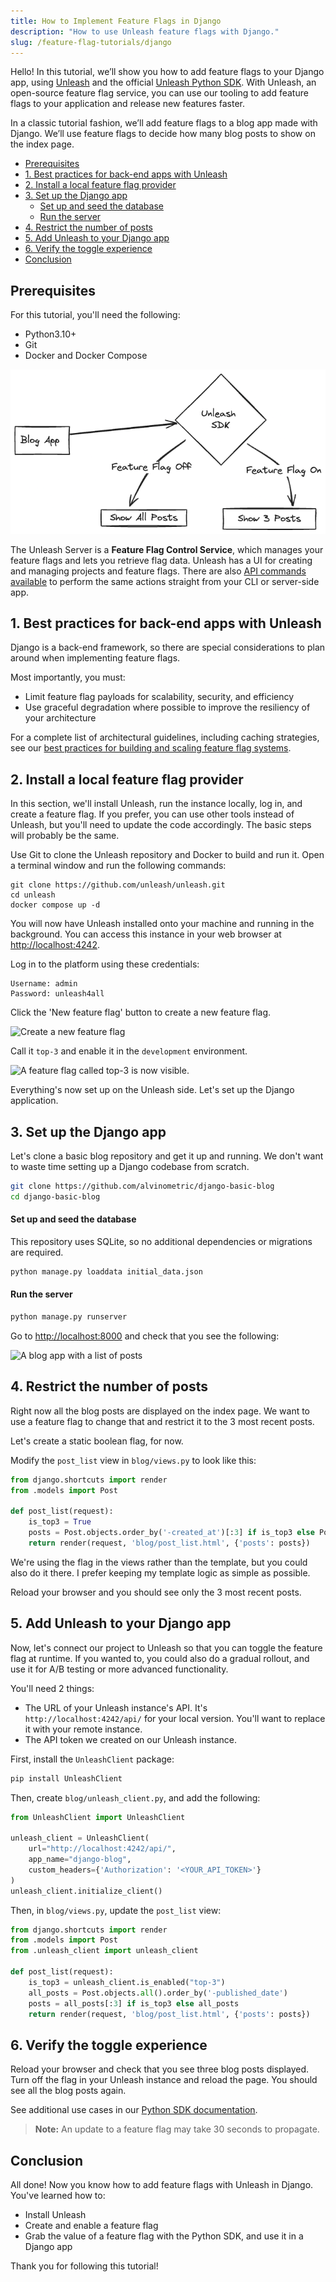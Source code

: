 ```yaml
---
title: How to Implement Feature Flags in Django
description: "How to use Unleash feature flags with Django."
slug: /feature-flag-tutorials/django
---
```


Hello! In this tutorial, we’ll show you how to add feature flags to your Django app, using [Unleash](https://www.getunleash.io/) and the official [Unleash Python SDK](https://docs.getunleash.io/reference/sdks/python). With Unleash, an open-source feature flag service, you can use our tooling to add feature flags to your application and release new features faster.

In a classic tutorial fashion, we’ll add feature flags to a blog app made with Django. We’ll use feature flags to decide how many blog posts to show on the index page.

-   [Prerequisites](#prerequisites)
-   [1. Best practices for back-end apps with Unleash](#1-best-practices-for-back-end-apps-with-unleash)
-   [2. Install a local feature flag provider](#2-install-a-local-feature-flag-provider)
-   [3. Set up the Django app](#3-set-up-the-django-app)
    -   [Set up and seed the database](#set-up-and-seed-the-database)
    -   [Run the server](#run-the-server)
-   [4. Restrict the number of posts](#4-restrict-the-number-of-posts)
-   [5. Add Unleash to your Django app](#5-add-unleash-to-your-django-app)
-   [6. Verify the toggle experience](#6-verify-the-toggle-experience)
-   [Conclusion](#conclusion)

## Prerequisites

For this tutorial, you'll need the following:

-   Python3.10+
-   Git
-   Docker and Docker Compose

![architecture diagram for our implementation](../rails/diagram.png)

The Unleash Server is a **Feature Flag Control Service**, which manages your feature flags and lets you retrieve flag data. Unleash has a UI for creating and managing projects and feature flags. There are also [API commands available](https://docs.getunleash.io/reference/api/unleash) to perform the same actions straight from your CLI or server-side app.

## 1. Best practices for back-end apps with Unleash

Django is a back-end framework, so there are special considerations to plan around when implementing feature flags.

Most importantly, you must:

-   Limit feature flag payloads for scalability, security, and efficiency
-   Use graceful degradation where possible to improve the resiliency of your architecture

For a complete list of architectural guidelines, including caching strategies, see our [best practices for building and scaling feature flag systems](https://docs.getunleash.io/topics/feature-flags/feature-flag-best-practices).

## 2. Install a local feature flag provider

In this section, we'll install Unleash, run the instance locally, log in, and create a feature flag. If you prefer, you can use other tools instead of Unleash, but you'll need to update the code accordingly. The basic steps will probably be the same.

Use Git to clone the Unleash repository and Docker to build and run it. Open a terminal window and run the following commands:

```
git clone https://github.com/unleash/unleash.git
cd unleash
docker compose up -d
```

You will now have Unleash installed onto your machine and running in the background. You can access this instance in your web browser at [http://localhost:4242](http://localhost:4242).

Log in to the platform using these credentials:

```
Username: admin
Password: unleash4all
```

Click the 'New feature flag' button to create a new feature flag.

![Create a new feature flag](../ruby/new-ff.png)

Call it `top-3` and enable it in the `development` environment.

![A feature flag called `top-3` is now visible.](../rails/enable-ff.png)

Everything's now set up on the Unleash side. Let's set up the Django application.

## 3. Set up the Django app

Let's clone a basic blog repository and get it up and running. We don't want to waste time setting up a Django codebase from scratch.

```sh
git clone https://github.com/alvinometric/django-basic-blog
cd django-basic-blog
```

#### Set up and seed the database

This repository uses SQLite, so no additional dependencies or migrations are required.

```sh
python manage.py loaddata initial_data.json
```

#### Run the server

```sh
python manage.py runserver
```

Go to [http://localhost:8000](http://localhost:8000) and check that you see the following:

![A blog app with a list of posts](../rails/blog-app.png)

## 4. Restrict the number of posts

Right now all the blog posts are displayed on the index page. We want to use a feature flag to change that and restrict it to the 3 most recent posts.

Let's create a static boolean flag, for now.

Modify the `post_list` view in `blog/views.py` to look like this:

```python
from django.shortcuts import render
from .models import Post

def post_list(request):
    is_top3 = True
    posts = Post.objects.order_by('-created_at')[:3] if is_top3 else Post.objects.all()
    return render(request, 'blog/post_list.html', {'posts': posts})
```

We're using the flag in the views rather than the template, but you could also do it there. I prefer keeping my template logic as simple as possible.

Reload your browser and you should see only the 3 most recent posts.

## 5. Add Unleash to your Django app

Now, let's connect our project to Unleash so that you can toggle the feature flag at runtime. If you wanted to, you could also do a gradual rollout, and use it for A/B testing or more advanced functionality.

You'll need 2 things:

-   The URL of your Unleash instance's API. It's `http://localhost:4242/api/` for your local version. You'll want to replace it with your remote instance.
-   The API token we created on our Unleash instance.

First, install the `UnleashClient` package:

```sh
pip install UnleashClient
```

Then, create `blog/unleash_client.py`, and add the following:

```python
from UnleashClient import UnleashClient

unleash_client = UnleashClient(
    url="http://localhost:4242/api/",
    app_name="django-blog",
    custom_headers={'Authorization': '<YOUR_API_TOKEN>'}
)
unleash_client.initialize_client()
```

Then, in `blog/views.py`, update the `post_list` view:

```python
from django.shortcuts import render
from .models import Post
from .unleash_client import unleash_client

def post_list(request):
    is_top3 = unleash_client.is_enabled("top-3")
    all_posts = Post.objects.all().order_by('-published_date')
    posts = all_posts[:3] if is_top3 else all_posts
    return render(request, 'blog/post_list.html', {'posts': posts})
```

## 6. Verify the toggle experience

Reload your browser and check that you see three blog posts displayed. Turn off the flag in your Unleash instance and reload the page. You should see all the blog posts again.

See additional use cases in our [Python SDK documentation](https://docs.getunleash.io/reference/sdks/python).

> **Note:** An update to a feature flag may take 30 seconds to propagate.

## Conclusion

All done! Now you know how to add feature flags with Unleash in Django. You've learned how to:

-   Install Unleash
-   Create and enable a feature flag
-   Grab the value of a feature flag with the Python SDK, and use it in a Django app

Thank you for following this tutorial!
